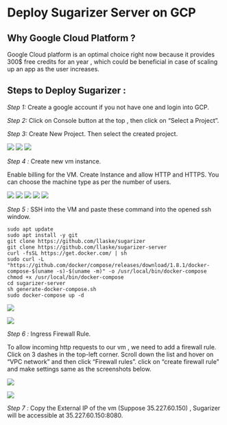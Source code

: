 # Deploy Sugarizer Server on GCP

## Why Google Cloud Platform ?

Google Cloud platform is an optimal choice right now because it provides 300$ free credits for an year , which could be beneficial in case of scaling up an app as the user increases.

## Steps to Deploy Sugarizer :

*Step 1:* Create a google account if you not have one and login into GCP.

*Step 2:* Click on Console button at the top , then click on “Select a Project”.

*Step 3:* Create New Project. Then select the created project.

![](images/1.png)
![](images/2.png)
![](images/3.png)

*Step 4 :* Create new vm instance.

Enable billing for the VM. Create Instance and allow HTTP and HTTPS. You can choose the machine type as per the number of users.

![](images/4.png)
![](images/5.png)
![](images/6.png)
![](images/7.png)
![](images/8.png)

*Step 5 :* SSH into the VM and paste these command into the opened ssh window.

	sudo apt update
	sudo apt install -y git
	git clone https://github.com/llaske/sugarizer
	git clone https://github.com/llaske/sugarizer-server
	curl -fsSL https://get.docker.com/ | sh
	sudo curl -L "https://github.com/docker/compose/releases/download/1.8.1/docker-compose-$(uname -s)-$(uname -m)" -o /usr/local/bin/docker-compose
	chmod +x /usr/local/bin/docker-compose
	cd sugarizer-server
	sh generate-docker-compose.sh
	sudo docker-compose up -d

![](images/9.png)

![](images/10.png)

*Step 6 :* Ingress Firewall Rule.

To allow incoming http requests to our vm , we need to add a firewall rule. Click on 3 dashes in the top-left corner. Scroll down the list and  hover on “VPC network” and then click “Firewall rules”. click on “create firewall rule” and make settings same as the screenshots below.

![](images/11.png)

![](images/12.png)

*Step 7 :* Copy the External IP of the vm (Suppose 35.227.60.150) , Sugarizer will be accessible at 35.227.60.150:8080.



